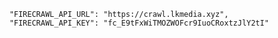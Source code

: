         "FIRECRAWL_API_URL": "https://crawl.lkmedia.xyz",
        "FIRECRAWL_API_KEY": "fc_E9tFxWiTMOZWOFcr9IuoCRoxtzJlY2tI"